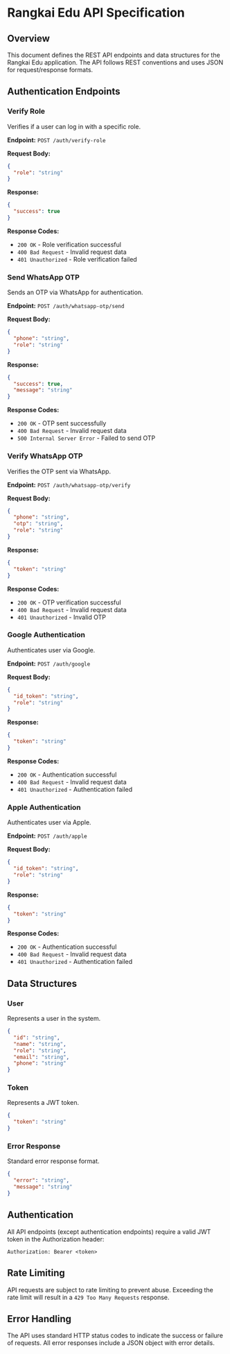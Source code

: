 # Rangkai Edu API Specification

## Overview
This document defines the REST API endpoints and data structures for the Rangkai Edu application. The API follows REST conventions and uses JSON for request/response formats.

## Authentication Endpoints

### Verify Role
Verifies if a user can log in with a specific role.

**Endpoint:** `POST /auth/verify-role`

**Request Body:**
```json
{
  "role": "string"
}
```

**Response:**
```json
{
  "success": true
}
```

**Response Codes:**
- `200 OK` - Role verification successful
- `400 Bad Request` - Invalid request data
- `401 Unauthorized` - Role verification failed

### Send WhatsApp OTP
Sends an OTP via WhatsApp for authentication.

**Endpoint:** `POST /auth/whatsapp-otp/send`

**Request Body:**
```json
{
  "phone": "string",
  "role": "string"
}
```

**Response:**
```json
{
  "success": true,
  "message": "string"
}
```

**Response Codes:**
- `200 OK` - OTP sent successfully
- `400 Bad Request` - Invalid request data
- `500 Internal Server Error` - Failed to send OTP

### Verify WhatsApp OTP
Verifies the OTP sent via WhatsApp.

**Endpoint:** `POST /auth/whatsapp-otp/verify`

**Request Body:**
```json
{
  "phone": "string",
  "otp": "string",
  "role": "string"
}
```

**Response:**
```json
{
  "token": "string"
}
```

**Response Codes:**
- `200 OK` - OTP verification successful
- `400 Bad Request` - Invalid request data
- `401 Unauthorized` - Invalid OTP

### Google Authentication
Authenticates user via Google.

**Endpoint:** `POST /auth/google`

**Request Body:**
```json
{
  "id_token": "string",
  "role": "string"
}
```

**Response:**
```json
{
  "token": "string"
}
```

**Response Codes:**
- `200 OK` - Authentication successful
- `400 Bad Request` - Invalid request data
- `401 Unauthorized` - Authentication failed

### Apple Authentication
Authenticates user via Apple.

**Endpoint:** `POST /auth/apple`

**Request Body:**
```json
{
  "id_token": "string",
  "role": "string"
}
```

**Response:**
```json
{
  "token": "string"
}
```

**Response Codes:**
- `200 OK` - Authentication successful
- `400 Bad Request` - Invalid request data
- `401 Unauthorized` - Authentication failed

## Data Structures

### User
Represents a user in the system.

```json
{
  "id": "string",
  "name": "string",
  "role": "string",
  "email": "string",
  "phone": "string"
}
```

### Token
Represents a JWT token.

```json
{
  "token": "string"
}
```

### Error Response
Standard error response format.

```json
{
  "error": "string",
  "message": "string"
}
```

## Authentication
All API endpoints (except authentication endpoints) require a valid JWT token in the Authorization header:

```
Authorization: Bearer <token>
```

## Rate Limiting
API requests are subject to rate limiting to prevent abuse. Exceeding the rate limit will result in a `429 Too Many Requests` response.

## Error Handling
The API uses standard HTTP status codes to indicate the success or failure of requests. All error responses include a JSON object with error details.